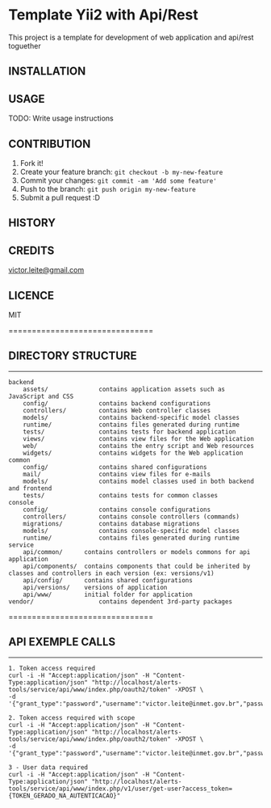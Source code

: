 # Template Yii2 with Api/Rest

This project is a template for development of web application and api/rest toguether

## INSTALLATION


## USAGE

TODO: Write usage instructions



## CONTRIBUTION

1. Fork it!
2. Create your feature branch: `git checkout -b my-new-feature`
3. Commit your changes: `git commit -am 'Add some feature'`
4. Push to the branch: `git push origin my-new-feature`
5. Submit a pull request :D

## HISTORY



## CREDITS

victor.leite@gmail.com


## LICENCE
MIT


===============================

## DIRECTORY STRUCTURE
-------------------

```
backend
    assets/              contains application assets such as JavaScript and CSS
    config/              contains backend configurations
    controllers/         contains Web controller classes
    models/              contains backend-specific model classes
    runtime/             contains files generated during runtime
    tests/               contains tests for backend application    
    views/               contains view files for the Web application
    web/                 contains the entry script and Web resources
    widgets/             contains widgets for the Web application
common
    config/              contains shared configurations
    mail/                contains view files for e-mails
    models/              contains model classes used in both backend and frontend
    tests/               contains tests for common classes    
console
    config/              contains console configurations
    controllers/         contains console controllers (commands)
    migrations/          contains database migrations
    models/              contains console-specific model classes
    runtime/             contains files generated during runtime
service    
    api/common/		 contains controllers or models commons for api application
    api/components/	 contains components that could be inherited by classes and controllers in each version (ex: versions/v1)
    api/config/		 contains shared configurations
    api/versions/	 versions of application
    api/www/		 initial folder for application
vendor/                  contains dependent 3rd-party packages
```

===============================

## API EXEMPLE CALLS
-------------------

```
1. Token access required
curl -i -H "Accept:application/json" -H "Content-Type:application/json" "http://localhost/alerts-tools/service/api/www/index.php/oauth2/token" -XPOST \
-d '{"grant_type":"password","username":"victor.leite@inmet.gov.br","password":"minhasenha","client_id":"meucliente","client_secret":"minhasenha"}'

2. Token access required with scope
curl -i -H "Accept:application/json" -H "Content-Type:application/json" "http://localhost/alerts-tools/service/api/www/index.php/oauth2/token" -XPOST \
-d '{"grant_type":"password","username":"victor.leite@inmet.gov.br","password":"minhasenha","client_id":"meucliente","client_secret":"minhasenha","scope":"custom"}'

3 - User data required
curl -i -H "Accept:application/json" -H "Content-Type:application/json" "http://localhost/alerts-tools/service/api/www/index.php/v1/user/get-user?access_token={TOKEN_GERADO_NA_AUTENTICACAO}"
```